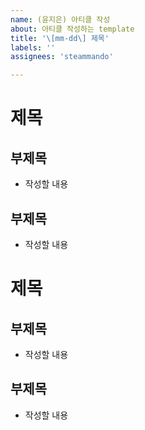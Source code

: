 ```yaml
---
name: (윤지은) 아티클 작성
about: 아티클 작성하는 template 
title: '\[mm-dd\] 제목'
labels: ''
assignees: 'steammando'

---
```



# 제목

## 부제목

- 작성할 내용


## 부제목

- 작성할 내용


# 제목

## 부제목

- 작성할 내용 


## 부제목

- 작성할 내용